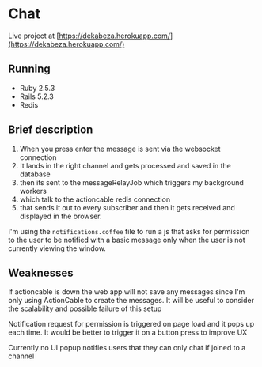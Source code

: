 # Chat
Live project at [https://dekabeza.herokuapp.com/](https://dekabeza.herokuapp.com/)
## Running 

- Ruby 2.5.3
- Rails 5.2.3
- Redis 

## Brief description

1. When you press enter the message is sent via the websocket connection
2. It lands in the right channel and gets processed and saved in the database 
3. then its sent to the messageRelayJob which triggers my background workers 
4. which talk to the actioncable redis connection 
5. that sends it out to every subscriber and then it gets received and displayed in the browser.

I'm using the `notifications.coffee` file to run a js that asks for permission to the user to be notified with a basic message only when the user is not currently viewing the window. 


## Weaknesses 

If actioncable is down the web app will not save any messages since I'm only using ActionCable to create the messages.
It will be useful to consider the scalability and possible failure of this setup 

Notification request for permission is triggered on page load and it pops up each time.
It would be better to trigger it on a button press to improve UX

Currently no UI popup notifies users that they can only chat if joined to a channel
